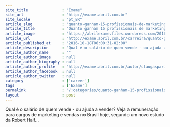 ```yaml
---
site_title               : "Exame"
site_url                 : "http://exame.abril.com.br"
site_locale              : "pt_BR"
article_slug             : "quanto-ganham-15-profissionais-de-marketing-e-vendas-em-2016"
article_title            : "Quanto ganham 15 profissionais de marketing e vendas em 2016"
article_image            : "https://abrilexame.files.wordpress.com/2016/10/size_960_16_9_homem-notas-100-reais2.jpg?quality=70&strip=all&w=960"
article_url              : "http://exame.abril.com.br/carreira/quanto-ganham-15-profissionais-de-marketing-e-vendas-em-2016/"
article_published_at     : "2016-10-18T06:00:31-02:00"
article_description      : "Qual é o salário de quem vende - ou ajuda a vender? Veja a remuneração para cargos de marketing e vendas no Brasil hoje, segundo um novo estudo da Robert Half..."
article_author_name      : ""
article_author_image     : null
article_author_biography : null
article_author_profile   : "http://exame.abril.com.br/autor/claugasparini/"
article_author_facebook  : null
article_author_twitter   : null
category                 : ['career']
tags                     : ['Exame']
permalink                : "/:categories/quanto-ganham-15-profissionais-de-marketing-e-vendas-em-2016/"
layout                   : post
---
```


Qual é o salário de quem vende - ou ajuda a vender? Veja a remuneração para cargos de marketing e vendas no Brasil hoje, segundo um novo estudo da Robert Half...
